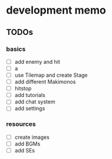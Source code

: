 # development memo

## TODOs

### basics

- [ ] add enemy and hit
- [ ] a
- [ ] use Tilemap and create Stage
- [ ] add different Makimonos
- [ ] hitstop
- [ ] add tutorials
- [ ] add chat system
- [ ] add settings

### resources

- [ ] create images
- [ ] add BGMs
- [ ] add SEs
